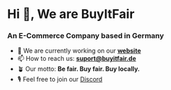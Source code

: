 <h1>Hi 👋, We are BuyItFair</h1>
<h3>An E-Commerce Company based in Germany</h3>

- 🔭 We are currently working on our **[website](https://www.buyitfair.de)**
- 📫 How to reach us: **suport@buyitfair.de**
- 🪴 Our motto: **Be fair. Buy fair. Buy locally.**
- 🎙️ Feel free to join our <a href="https://discord.gg/https://discord.gg/RFFPqfVXmQ" target="blank">Discord</a>
